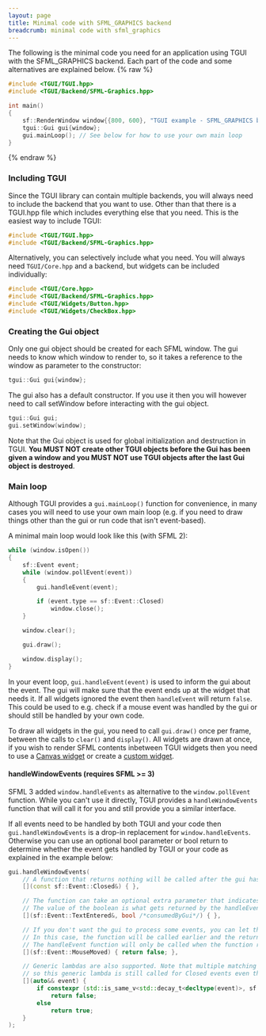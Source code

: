 ```yaml
---
layout: page
title: Minimal code with SFML_GRAPHICS backend
breadcrumb: minimal code with sfml_graphics
---
```


The following is the minimal code you need for an application using TGUI with the SFML_GRAPHICS backend. Each part of the code and some alternatives are explained below.
{% raw %}
```c++
#include <TGUI/TGUI.hpp>
#include <TGUI/Backend/SFML-Graphics.hpp>

int main()
{
    sf::RenderWindow window{{800, 600}, "TGUI example - SFML_GRAPHICS backend"};
    tgui::Gui gui{window};
    gui.mainLoop(); // See below for how to use your own main loop
}
```
{% endraw %}


### Including TGUI

Since the TGUI library can contain multiple backends, you will always need to include the backend that you want to use. Other than that there is a TGUI.hpp file which includes everything else that you need. This is the easiest way to include TGUI:
```c++
#include <TGUI/TGUI.hpp>
#include <TGUI/Backend/SFML-Graphics.hpp>
```

Alternatively, you can selectively include what you need. You will always need `TGUI/Core.hpp` and a backend, but widgets can be included individually:
```c++
#include <TGUI/Core.hpp>
#include <TGUI/Backend/SFML-Graphics.hpp>
#include <TGUI/Widgets/Button.hpp>
#include <TGUI/Widgets/CheckBox.hpp>
```


### Creating the Gui object

Only one gui object should be created for each SFML window. The gui needs to know which window to render to, so it takes a reference to the window as parameter to the constructor:
```c++
tgui::Gui gui{window};
```

The gui also has a default constructor. If you use it then you will however need to call setWindow before interacting with the gui object.
```c++
tgui::Gui gui;
gui.setWindow(window);
```

Note that the Gui object is used for global initialization and destruction in TGUI. **You MUST NOT create other TGUI objects before the Gui has been given a window and you MUST NOT use TGUI objects after the last Gui object is destroyed**.


### Main loop

Although TGUI provides a `gui.mainLoop()` function for convenience, in many cases you will need to use your own main loop (e.g. if you need to draw things other than the gui or run code that isn't event-based).

A minimal main loop would look like this (with SFML 2):
```c++
while (window.isOpen())
{
    sf::Event event;
    while (window.pollEvent(event))
    {
        gui.handleEvent(event);

        if (event.type == sf::Event::Closed)
            window.close();
    }

    window.clear();

    gui.draw();

    window.display();
}
```

In your event loop, `gui.handleEvent(event)` is used to inform the gui about the event. The gui will make sure that the event ends up at the widget that needs it. If all widgets ignored the event then `handleEvent` will return `false`. This could be used to e.g. check if a mouse event was handled by the gui or should still be handled by your own code.

To draw all widgets in the gui, you need to call `gui.draw()` once per frame, between the calls to `clear()` and `display()`. All widgets are drawn at once, if you wish to render SFML contents inbetween TGUI widgets then you need to use a [Canvas widget](../canvas/) or create a [custom widget](../custom-widgets).

#### handleWindowEvents (requires SFML >= 3)

SFML 3 added `window.handleEvents` as alternative to the `window.pollEvent` function. While you can't use it directly, TGUI provides a `handleWindowEvents` function that will call it for you and still provide you a similar interface.

If all events need to be handled by both TGUI and your code then `gui.handleWindowEvents` is a drop-in replacement for `window.handleEvents`. Otherwise you can use an optional bool parameter or bool return to determine whether the event gets handled by TGUI or your code as explained in the example below:
```c++
gui.handleWindowEvents(
    // A function that returns nothing will be called after the gui has handled the event
    [](const sf::Event::Closed&) { },

    // The function can take an optional extra parameter that indicates whether the gui processed the event.
    // The value of the boolean is what gets returned by the handleEvent function that is called internally.
    [](sf::Event::TextEntered&, bool /*consumedByGui*/) { },

    // If you don't want the gui to process some events, you can let the function return a bool.
    // In this case, the function will be called earlier and the return value determines if TGUI handles the event or ignores it.
    // The handleEvent function will only be called when the function returns true.
    [](sf::Event::MouseMoved) { return false; },

    // Generic lambdas are also supported. Note that multiple matching functions can be executed for the same event,
    // so this generic lambda is still called for Closed events even though a lambda above is also executed for Closed events.
    [](auto&& event) {
        if constexpr (std::is_same_v<std::decay_t<decltype(event)>, sf::Event::MouseButtonReleased>)
            return false;
        else
            return true;
    }
);
```
